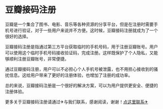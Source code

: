 # 豆瓣接码注册

豆瓣是一个集合了图书、电影、音乐等各种资源的分享平台，但是在注册时需要手机号进行验证，对于一些用户来说并不方便。这时候，豆瓣接码注册就成为了一个很好的选择。

豆瓣接码注册是指通过第三方平台获取临时的手机号码，用于注册豆瓣账号。用户可以使用这个临时手机号码接收验证码，完成注册。这样既保护了个人隐私，又能够顺利注册豆瓣账号，非常便捷。

通过豆瓣接码注册，用户可以不必担心个人手机号被泄露，也不用担心接收到的骚扰信息。这给用户带来了更好的注册体验，也增加了注册的成功率。

总的来说，豆瓣接码注册是一个很好的解决方案，可以为用户提供更安全、便捷的注册体验。

更多关于豆瓣接码注册请通过✈与我们联系，感谢阅读，谢谢！[点这里联系✈](https://add.k02.cc)